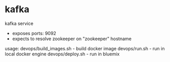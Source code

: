 # kafka
kafka service

- exposes ports: 9092
- expects to resolve zookeeper on "zookeeper" hostname

usage:
	devops/build_images.sh - build docker image
	devops/run.sh - run in local docker engine
	devops/deploy.sh - run in bluemix